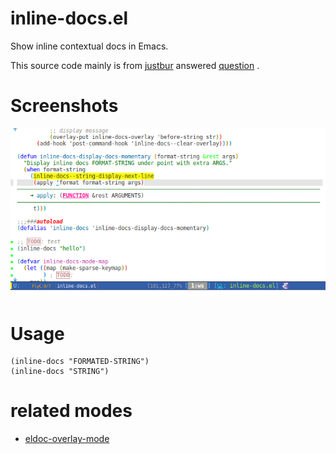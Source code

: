 # inline-docs.el

Show inline contextual docs in Emacs.

This source code mainly is
from [justbur](https://emacs.stackexchange.com/users/14114/justbur)
answered
[question](https://emacs.stackexchange.com/questions/29256/display-eldoc-help-info-behind-point) .

# Screenshots

![screenshot](screenshot.png)

# Usage

```elisp
(inline-docs "FORMATED-STRING")
(inline-docs "STRING")
```

# related modes

- [eldoc-overlay-mode](https://github.com/stardiviner/eldoc-overlay-mode)
